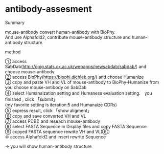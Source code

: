 # antibody-assesment

Summary 

mouse-antibody convert human-antibody with BioPhy.  
And use Alphafold2, contribute mouse-antibody structure and human-antibody structure.  

method

① access SabDab(http://opig.stats.ox.ac.uk/webapps/newsabdab/sabdab/) and choose mouse-antibody   
② access BioPhy(https://biophi.dichlab.org/) and choose Humanize  
③ copy and paste VH and VL of mouse-antibody to BioPhy-Humanize from you choose mouse-antibody on SabDab  
④ select Humanaization setting and Humaness evaluation setting.　you finished , click 「submit」  
   (my favorite setting is iteration:5 and Humanaize CDRs)  
⑤ express result, click 「show aligment」  
⑥ copy and save converted VH and VL  
⑦ access PDB() and reseach mouse-antibody   
⑧ select FASTA Sequence in Display files  and copy FASTA Sequence  
⑨ copyed FASTA sequence rewrite VH and VL(⑥)  
⑩ access Alphafold2 and insert rewrite Sequence  

-> you will show human-antibody structure


